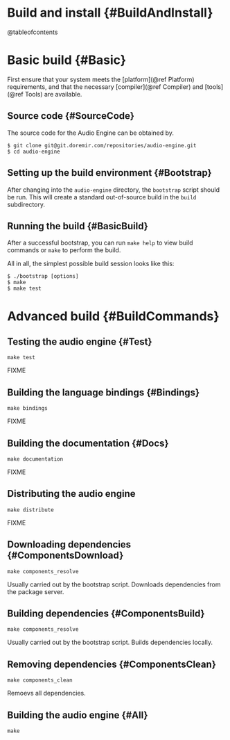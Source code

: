 
# Build and install {#BuildAndInstall}

@tableofcontents

# Basic build {#Basic}

First ensure that your system meets the [platform](@ref Platform) requirements, and that the necessary 
[compiler](@ref Compiler) and [tools](@ref Tools) are available.

## Source code {#SourceCode}

The source code for the Audio Engine can be obtained by.

    $ git clone git@git.doremir.com/repositories/audio-engine.git
    $ cd audio-engine

## Setting up the build environment {#Bootstrap}

After changing into the `audio-engine` directory, the `bootstrap` script should be run. This will create a
standard out-of-source build in the `build` subdirectory. 

<!-- The `bootstrap` script may fail and request options. The script will typically suggest what flags to add,
for example on OS X `CMAKE_OSX_ARCHITECTURES=i386` is typically required. -->

## Running the build {#BasicBuild}

After a successful bootstrap, you can run `make help` to view build commands or `make` to perform the build.

All in all, the simplest possible build session looks like this:
    
    $ ./bootstrap [options]
    $ make
    $ make test




# Advanced build {#BuildCommands}

## Testing the audio engine {#Test}

    make test

FIXME


## Building the language bindings {#Bindings}

    make bindings

FIXME

## Building the documentation {#Docs}

    make documentation

FIXME

## Distributing the audio engine

    make distribute

FIXME

## Downloading dependencies {#ComponentsDownload}

    make components_resolve

Usually carried out by the bootstrap script. Downloads dependencies from the package server.

## Building dependencies {#ComponentsBuild}

    make components_resolve

Usually carried out by the bootstrap script. Builds dependencies locally.

## Removing dependencies {#ComponentsClean}

    make components_clean

Remoevs all dependencies.

## Building the audio engine {#All}

    make


